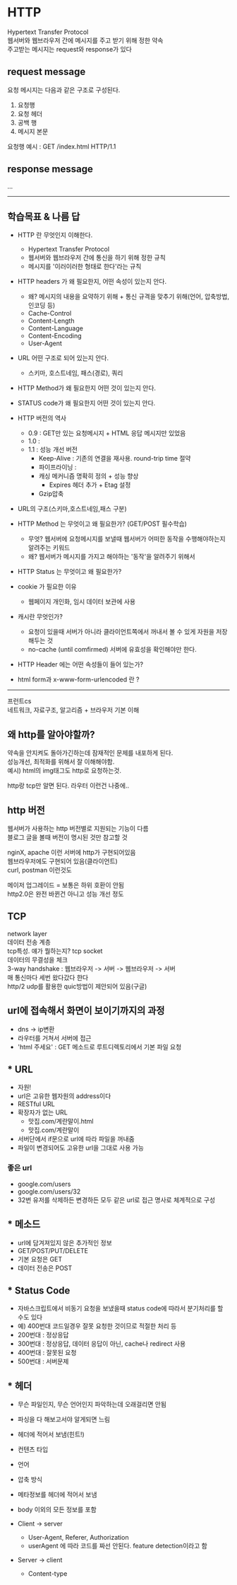 # HTTP

Hypertext Transfer Protocol  
웹서버와 웹브라우저 간에 메시지를 주고 받기 위해 정한 약속  
주고받는 메시지는 request와 response가 있다

## request message

요청 메시지는 다음과 같은 구조로 구성된다.

1. 요청행
2. 요청 헤더
3. 공백 행
4. 메시지 본문

요청행 예시 : GET /index.html HTTP/1.1

## response message

...

---

## 학습목표 & 나름 답

- HTTP 란 무엇인지 이해한다.

  - Hypertext Transfer Protocol
  - 웹서버와 웹브라우저 간에 통신을 하기 위해 정한 규칙
  - 메시지를 '이러이러한 형태로 한다'라는 규칙

- HTTP headers 가 왜 필요한지, 어떤 속성이 있는지 안다.

  - 왜? 메시지의 내용을 요약하기 위해 + 통신 규격을 맞추기 위해(언어, 압축방법, 인코딩 등)
  - Cache-Control
  - Content-Length
  - Content-Language
  - Content-Encoding
  - User-Agent

- URL 어떤 구조로 되어 있는지 안다.
  - 스키마, 호스트네임, 패스(경로), 쿼리
- HTTP Method가 왜 필요한지 어떤 것이 있는지 안다.
- STATUS code가 왜 필요한지 어떤 것이 있는지 안다.

- HTTP 버전의 역사
  - 0.9 : GET만 있는 요청메시지 + HTML 응답 메시지만 있었음
  - 1.0 : 
  - 1.1 : 성능 개선 버전
    - Keep-Alive : 기존의 연결을 재사용. round-trip time 절약
    - 파이프라이닝 : 
    - 캐싱 메커니즘 명확히 정의 + 성능 향상
      - Expires 헤더 추가 + Etag 설정
    - Gzip압축
- URL의 구조(스키마,호스트네임,패스 구분)
- HTTP Method 는 무엇이고 왜 필요한가? (GET/POST 필수학습)

  - 무엇? 웹서버에 요청메시지를 보낼때 웹서버가 어떠한 동작을 수행해야하는지 알려주는 키워드
  - 왜? 웹서버가 메시지를 가지고 해야하는 '동작'을 알려주기 위해서

- HTTP Status 는 무엇이고 왜 필요한가?
- cookie 가 필요한 이유
  - 웹페이지 개인화, 임시 데이터 보관에 사용

- 캐시란 무엇인가?
  - 요청이 있을때 서버가 아니라 클라이언트쪽에서 꺼내서 볼 수 있게 자원을 저장해두는 것
  - no-cache (until comfirmed) 서버에 유효성을 확인해야만 한다.

- HTTP Header 에는 어떤 속성들이 들어 있는가?
- html form과 x-www-form-urlencoded 란 ?

---

프런트cs  
네트워크, 자료구조, 알고리즘 + 브라우저 기본 이해

## 왜 http를 알아야할까?

약속을 안지켜도 돌아가긴하는데 잠재적인 문제를 내포하게 된다.  
성능개선, 최적화를 위해서 잘 이해해야함.  
예시) html의 img태그도 http로 요청하는것.

http랑 tcp만 알면 된다. 라우터 이런건 나중에..

## http 버전

웹서버가 사용하는 http 버전별로 지원되는 기능이 다름  
블로그 글을 볼때 버전이 명시된 것만 참고할 것

nginX, apache 이런 서버에 http가 구현되어있음  
웹브라우저에도 구현되어 있음(클라이언트)  
curl, postman 이런것도

메이저 업그레이드 = 보통은 하위 호환이 안됨  
http2.0은 완전 바뀐건 아니고 성능 개선 정도

## TCP

network layer  
데이터 전송 계층  
tcp특성. 얘가 뭘하는지? tcp socket  
데이터의 무결성을 체크  
3-way handshake : 웹브라우저 -> 서버 -> 웹브라우저 -> 서버  
매 통신마다 세번 왔다갔다 한다  
http/2 udp를 활용한 quic방법이 제안되어 있음(구글)

## url에 접속해서 화면이 보이기까지의 과정

- dns -> ip변환
- 라우터를 거쳐서 서버에 접근
- 'html 주세요' : GET 메소드로 루트디렉토리에서 기본 파일 요청

## \* URL

- 자원!
- url은 고유한 웹자원의 address이다
- RESTful URL
- 확장자가 없는 URL
  - 맛집.com/계란말이.html
  - 맛집.com/계란말이
- 서버단에서 if문으로 url에 따라 파일을 꺼내줌
- 파일이 변경되어도 고유한 url을 그대로 사용 가능

### 좋은 url

- google.com/users
- google.com/users/32
- 32번 유저를 삭제하든 변경하든 모두 같은 url로 접근
  명사로 체계적으로 구성

## \* 메소드

- url에 담겨져있지 않은 추가적인 정보
- GET/POST/PUT/DELETE
- 기본 요청은 GET
- 데이터 전송은 POST

## \* Status Code

- 자바스크립트에서 비동기 요청을 보냈을때 status code에 따라서 분기처리를 할 수도 있다
- 예) 400번대 코드일경우 잘못 요청한 것이므로 적절한 처리 등
- 200번대 : 정상응답
- 300번대 : 정상응답, 데이터 응답이 아닌, cache나 redirect 사용
- 400번대 : 잘못된 요청
- 500번대 : 서버문제

## \* 헤더

- 무슨 파일인지, 무슨 언어인지 파악하는데 오래걸리면 안됨
- 파싱을 다 해보고서야 알게되면 느림
- 헤더에 적어서 보냄(힌트!)

- 컨텐츠 타입
- 언어
- 압축 방식

- 메타정보를 헤더에 적어서 보냄
- body 이외의 모든 정보를 포함
- Client -> server

  - User-Agent, Referer, Authorization
  - userAgent 에 따라 코드를 짜선 안된다. feature detection이라고 함

- Server -> client
  - Content-type

